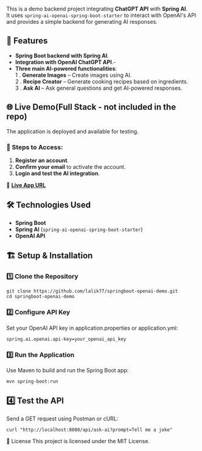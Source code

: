 This is a demo backend project integrating **ChatGPT API** with **Spring AI**.  
It uses `spring-ai-openai-spring-boot-starter` to interact with OpenAI's API and provides a simple backend for
generating AI responses.

## 🚀 Features

- **Spring Boot backend with Spring AI**.
- **Integration with OpenAI ChatGPT API**.- 
- **Three main AI-powered functionalities**: <br>
    1 . **Generate Images** – Create images using AI.<br>
    2 . **Recipe Creator** – Generate cooking recipes based on ingredients.<br>
    3 . **Ask AI** – Ask general questions and get AI-powered responses.

## 🌐 Live Demo(Full Stack - not included in the repo)

The application is deployed and available for testing.

### 📝 Steps to Access:

1. **Register an account**.
2. **Confirm your email** to activate the account.
3. **Login and test the AI integration**.

🔗 **[Live App URL](https://my-ai-application.duckdns.org/)**

## 🛠️ Technologies Used

- **Spring Boot**
- **Spring AI** (`spring-ai-openai-spring-boot-starter`)
- **OpenAI API**

## 🏗️ Setup & Installation

### 1️⃣ Clone the Repository

```shell
git clone https://github.com/lalik77/springboot-openai-demo.git
cd springboot-openai-demo
```

### 2️⃣ Configure API Key

Set your OpenAI API key in application.properties or application.yml:

``` 
spring.ai.openai.api-key=your_openai_api_key
  ```

### 3️⃣ Run the Application

Use Maven to build and run the Spring Boot app:

``` shell
mvn spring-boot:run
```

## 4️⃣ Test the API
Send a GET request using Postman or cURL:

``` shell
curl "http://localhost:8080/api/ask-ai?prompt=Tell me a joke"
```

📜 License
This project is licensed under the MIT License.